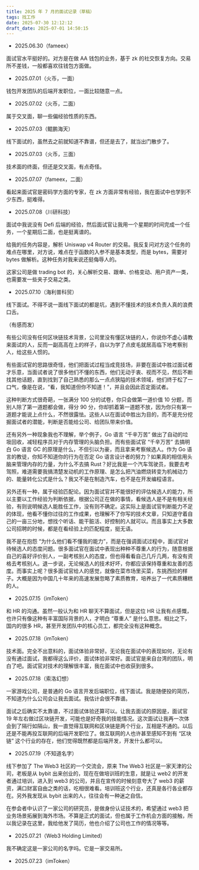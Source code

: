 ```yaml
---
title: 2025 年 7 月的面试记录（草稿）
tags: 找工作
date: 2025-07-30 12:12:12
draft_date: 2025-07-01 14:50:15
---
```



- 2025.06.30（fameex）

面试官水平挺好的。对方是在做 AA 钱包的业务，基于 zk 的社交恢复方向。交易所不差钱，一般都喜欢往钱包方面做。

- 2025.07.01（火币，一面）

钱包开发团队的后端开发职位，一面比较随意一点。

- 2025.07.02（火币，二面）

属于交叉面，聊一些偏经验性质的东西。

- 2025.07.03（鲲鹏海天）

线下面试的，虽然去之前就知道不靠谱，但还是去了，就当出门散步了。

- 2025.07.03（火币，三面）

技术面的终面，但还是交叉面，有点奇怪。

- 2025.07.07（fameex，二面）

看起来面试官是密码学方面的专家，在 zk 方面非常有经验，我在面试中也学到不少东西，挺难得。

- 2025.07.08（川研科技）

面试中我说没有 Defi 后端的经验，然后面试官让我用一个星期的时间完成一个任务，一个星期后二面，也是挺离谱的。

给我的任务内容是，解析 Uniswap v4 Router 的交易。我反复问对方这个任务的难点在哪里，对方说，难点在于函数的入参不是基本类型，而是 bytes，需要对 bytes 做解析。这种任务对我来说还挺侮辱人的。

这家公司是做 trading bot 的，关心解析交易、跟单、价格变动、用户资产一类，也需要发一些夹子交易之类。

- 2025.07.10（海利普科贸）

线下面试。不得不说一面线下面试的都是坑，遇到不懂技术的技术负责人真的浪费口舌。

（有感而发）

有些公司没有任何区块链技术背景，公司里没有懂区块链的人，你说你不虚心请教来面试的人，反而一副高高在上的样子，自以为学了点皮毛就居高临下地考察别人，给这些人惯的。

有些面试官的思路很奇怪，他们把面试过程当成竞技场，非要在面试中胜过面试者才乐意，当面试者说了很多他们不懂的东西，他们无动于衷、视而不见，然后不断找其他话题，直到找到了自己熟悉的那么一点点狭隘的技术领域，他们终于松了一口气，像是在说，“看，我知道但你不知道！”，并且会因此否定面试者。 

这种判断方式很奇葩，一张满分 100 分的试卷，你只会做第一道价值 10 分题，而别人除了第一道题都会做，得分 90 分，你却抓着第一道题不放，因为你只有第一道题才能说上点什么，不然很露怯。这些人以在面试中胜出为目的，而不是充分挖掘面试者的潜能，判断是否能给公司、给团队带来价值。

还有另外一种现象我也不理解，举个例子，Go 语言 “千辛万苦” 做出了自动的垃圾回收，减轻程序员对于内存管理的头脑负担。而有些面试官 “千辛万苦” 去搞明白 Go 语言 GC 的原理是什么，不但引以为豪，而且拿来考察候选人。作为 Go 语言的教徒，你知不知道你的行为在否定 Go 语言设计者的努力？如果真的相信用头脑来管理内存的力量，为什么不去搞 Rust？好比我是一个汽车驾驶员，我要去考驾照，难道需要我搞清楚发动机的工作原理、是怎么把汽油燃烧转变为机械动力的、能量转化公式是什么？我又不是在制造汽车，也不是在开发编程语言。

另外还有一种，属于经验匹配论。因为面试官并不能很好的评估候选人的能力，所以主要以工作经验为判断依据，根据公司正在做的事情，看候选人是不是有相关经验，有则说明候选人能胜任工作，没有则不确定。这实际上是面试官判断能力不足的体现，他看不懂你过往的工作成果，也理解不了你写的技术文章，只知道守着自己的一亩三分地，想找个听话、能干脏活、好控制的人就可以。而且事实上大多数公司招聘的时候，都是在看经验上的匹配程度，挺无语。

我不是在抱怨 “为什么他们看不懂我的能力”，而是在强调面试过程中，面试官对待候选人的态度问题。很多面试官在面试中表现出种种不尊重人的行为，随意根据自己的喜好评价别人，一副考核别人的态度，但也得看看自己几斤几两，有没有资格去考核别人。退一步说，无论候选人的技术好坏，你都应该保持尊重和友善的态度。而事实上呢？很多面试官给人的感觉，就像在菜市场里买菜，东挑西捡的样子。大概是因为中国几十年来的高速发展忽略了素质教育，培养出了一代素质糟糕的人。

- 2025.07.15（imToken）

和 HR 的沟通。虽然一般认为和 HR 聊天不算面试，但是这位 HR 让我有点感慨，也许只有像这种有丰富国际背景的人，才明白 “尊重人” 是什么意思。相比之下，国内的很多 HR，甚至开发团队中的核心员工，都完全没有这种概念。

- 2025.07.18（imToken）

技术面。完全不出意料的，面试体验非常好。无论我在面试中的表现如何，无论有没有通过面试，我都得这么评价，面试体验非常好。面试官是来自台湾的团队，明白了吧。面试官对技术的理解很丰富，我在面试中也收获到很多。

- 2025.07.18（索洛幻想）

一家游戏公司，是普通的 Go 语言开发后端职位，线下面试。我是随便投的简历，不知道为什么公司会让我去面试。我估计会很不靠谱。

面试之后确实不太靠谱，不过面试体验还算可以。让我去面试的原因是，面试官 19 年左右做过区块链开发，可能也是好奇我的技能情况。这次面试让我再一次体会到了隔行如隔山，我一直觉得互联网和区块链是两个行业，互相是不通的。以后还是不能再投互联网的后端开发职位了。做互联网的人也许甚至感知不到有 “区块链” 这个行业的存在，他们觉得既然都是后端开发，开发什么都可以。

- 2025.07.19（不知道名字）

线下参加了 The Web3 社区的一个交流会，原来 The Web3 社区是一家天津的公司，老板是从 bybit 出来创业的，现在在做培训班的生意，就是让 web2 的开发者通过培训，进入到 web3 的公司，并且在宣传的时候刻意夸大了 web3 的薪资，满口财富自由之类的话，吃相很难看。培训班这个行业，还真是各行各业都存在。另外我发现从 bybit 出来的人，往往会有一种迷之自信。

在参会者中认识了一家公司的研究员，是做身份认证技术的，希望通过 web3 把业务场景拓展到海外市场。不算是正式的面试，但也属于工作机会方面的接触，所以我记录在这里，我给他发了简历，他也介绍了公司也工作的情况等等。

- 2025.07.21（Web3 Holding Limited）

我不确定这是一家公司的名字吗。它是一家交易所。

- 2025.07.23（imToken）



